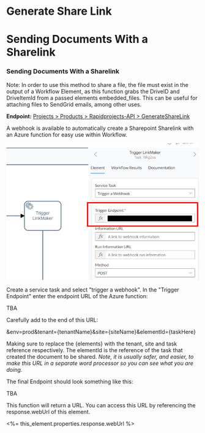 # Generate Share Link

# Sending Documents With a Sharelink

### Sending Documents With a Sharelink

Note: In order to use this method to share a file, the file must exist in the output of a Workflow Element, as this function grabs the DriveID and DriveItemId from a passed elements embedded\_files. This can be useful for attaching files to SendGrid emails, among other uses.

**Endpoint:** [Projects &gt; Products &gt; Rapidprojects-API &gt; GenerateShareLink](https://app.rapidplatform.com/rapidplatform/projects/explorer/Products/Product:Products:27/Endpoint:Endpoints:5)

A webhook is available to automatically create a Sharepoint Sharelink with an Azure function for easy use within Workflow.

![image-1701045189358.png](./downloaded_image_1705285496318.png)

Create a service task and select "trigger a webhook". In the "Trigger Endpoint" enter the endpoint URL of the Azure function:

TBA

Carefully add to the end of this URL:

&amp;env=prod&amp;tenant={tenantName}&amp;site={siteName}&amp;elementId={taskHere}

Making sure to replace the {elements} with the tenant, site and task reference respectively. The elementId is the reference of the task that created the document to be shared. *Note, it is usually safer, and easier, to make this URL in a separate word processor so you can see what you are doing.*

The final Endpoint should look something like this:

TBA

This function will return a URL. You can access this URL by referencing the response.webUrl of this element.

&lt;%= this\_element.properties.response.webUrl %&gt;